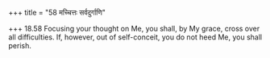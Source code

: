 +++
title = "58 मच्चित्तः सर्वदुर्गाणि"

+++
18.58 Focusing your thought on Me, you shall, by My grace, cross over
all difficulties. If, however, out of self-conceit, you do not heed Me,
you shall perish.
